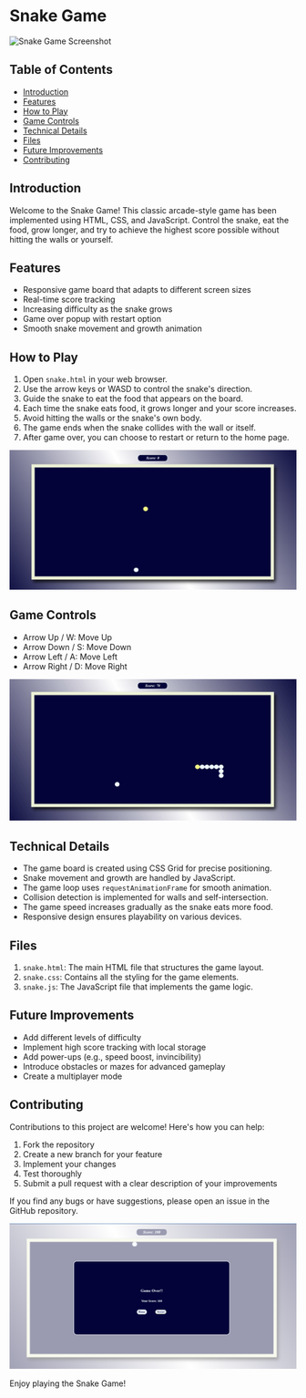 # Snake Game

![Snake Game Screenshot](https://github.com/KrishYadav454/My-Raw-Materials/blob/main/Snake%20Game%20Img/snake%20game.gif)

## Table of Contents
- [Introduction](#introduction)
- [Features](#features)
- [How to Play](#how-to-play)
- [Game Controls](#game-controls)
- [Technical Details](#technical-details)
- [Files](#files)
- [Future Improvements](#future-improvements)
- [Contributing](#contributing)

## Introduction

Welcome to the Snake Game! This classic arcade-style game has been implemented using HTML, CSS, and JavaScript. Control the snake, eat the food, grow longer, and try to achieve the highest score possible without hitting the walls or yourself.

## Features

- Responsive game board that adapts to different screen sizes
- Real-time score tracking
- Increasing difficulty as the snake grows
- Game over popup with restart option
- Smooth snake movement and growth animation

## How to Play

1. Open `snake.html` in your web browser.
2. Use the arrow keys or WASD to control the snake's direction.
3. Guide the snake to eat the food that appears on the board.
4. Each time the snake eats food, it grows longer and your score increases.
5. Avoid hitting the walls or the snake's own body.
6. The game ends when the snake collides with the wall or itself.
7. After game over, you can choose to restart or return to the home page.

![Gameplay](https://github.com/KrishYadav454/My-Raw-Materials/blob/main/Snake%20Game%20Img/Start.png)

## Game Controls

- Arrow Up / W: Move Up
- Arrow Down / S: Move Down
- Arrow Left / A: Move Left
- Arrow Right / D: Move Right

![Game Controls](https://github.com/KrishYadav454/My-Raw-Materials/blob/main/Snake%20Game%20Img/Screenshot%202024-09-23%20033025.png)

## Technical Details

- The game board is created using CSS Grid for precise positioning.
- Snake movement and growth are handled by JavaScript.
- The game loop uses `requestAnimationFrame` for smooth animation.
- Collision detection is implemented for walls and self-intersection.
- The game speed increases gradually as the snake eats more food.
- Responsive design ensures playability on various devices.

## Files

1. `snake.html`: The main HTML file that structures the game layout.
2. `snake.css`: Contains all the styling for the game elements.
3. `snake.js`: The JavaScript file that implements the game logic.

## Future Improvements

- Add different levels of difficulty
- Implement high score tracking with local storage
- Add power-ups (e.g., speed boost, invincibility)
- Introduce obstacles or mazes for advanced gameplay
- Create a multiplayer mode

## Contributing

Contributions to this project are welcome! Here's how you can help:

1. Fork the repository
2. Create a new branch for your feature
3. Implement your changes
4. Test thoroughly
5. Submit a pull request with a clear description of your improvements

If you find any bugs or have suggestions, please open an issue in the GitHub repository.

![Snake Growth](https://github.com/KrishYadav454/My-Raw-Materials/blob/main/Snake%20Game%20Img/Screenshot%20(18).png)

Enjoy playing the Snake Game!

